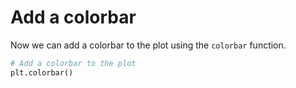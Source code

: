 # Add a colorbar

Now we can add a colorbar to the plot using the `colorbar` function.

```python
# Add a colorbar to the plot
plt.colorbar()
```
